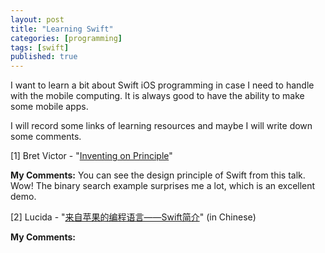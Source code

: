 ```yaml
---
layout: post
title: "Learning Swift"
categories: [programming]
tags: [swift]
published: true
---
```


I want to learn a bit about Swift iOS programming in case I 
need to handle with the mobile computing. It is always good 
to have the ability to make some mobile apps. 

I will record some links of learning resources and maybe I 
will write down some comments. 


[1]   Bret Victor - "[Inventing on Principle](https://vimeo.com/36579366)"

**My Comments:** You can see the design principle of Swift 
from this talk. Wow! The binary search example surprises me 
a lot, which is an excellent demo. 

[2]   Lucida -  "[来自苹果的编程语言——Swift简介](http://zh.lucida.me/blog/an-introduction-to-swift/)" (in Chinese)

**My Comments:** 








